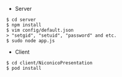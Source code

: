 * Server

```
$ cd server
$ npm install
$ vim config/default.json
> "setgid", "setuid", "password" and etc.
$ sudo node app.js
```

* Client

```
$ cd client/NiconicoPresentation
$ pod install
```
